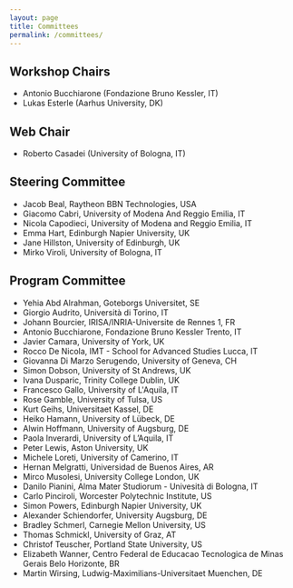 ```yaml
---
layout: page
title: Committees
permalink: /committees/
---
```


## Workshop Chairs

- Antonio Bucchiarone (Fondazione Bruno Kessler, IT)
- Lukas Esterle (Aarhus University, DK)

## Web Chair

- Roberto Casadei (University of Bologna, IT)

## Steering Committee

- Jacob Beal, Raytheon BBN Technologies, USA
- Giacomo Cabri, University of Modena And Reggio Emilia, IT
- Nicola Capodieci, University of Modena and Reggio Emilia, IT
- Emma Hart, Edinburgh Napier University, UK
- Jane Hillston, University of Edinburgh, UK
- Mirko Viroli, University of Bologna, IT

## Program Committee

- Yehia Abd Alrahman, Goteborgs Universitet, SE
- Giorgio Audrito, Università di Torino, IT
- Johann Bourcier, IRISA/INRIA-Universite de Rennes 1, FR
- Antonio Bucchiarone, Fondazione Bruno Kessler Trento, IT
- Javier Camara, University of York, UK
- Rocco De Nicola, IMT - School for Advanced Studies Lucca, IT
- Giovanna Di Marzo Serugendo, University of Geneva, CH
- Simon Dobson, University of St Andrews, UK
- Ivana Dusparic, Trinity College Dublin, UK
- Francesco Gallo, University of L'Aquila, IT
- Rose Gamble, University of Tulsa, US
- Kurt Geihs, Universitaet Kassel, DE
- Heiko Hamann, University of Lübeck, DE
- Alwin Hoffmann, University of Augsburg, DE
- Paola Inverardi, University of L’Aquila, IT
- Peter Lewis, Aston University, UK
- Michele Loreti, University of Camerino, IT
- Hernan Melgratti, Universidad de Buenos Aires, AR
- Mirco Musolesi, University College London, UK
- Danilo Pianini, Alma Mater Studiorum - Univesità di Bologna, IT
- Carlo Pinciroli, Worcester Polytechnic Institute, US
- Simon Powers, Edinburgh Napier University, UK
- Alexander Schiendorfer, University Augsburg, DE
- Bradley Schmerl, Carnegie Mellon University, US
- Thomas Schmickl, University of Graz, AT
- Christof Teuscher, Portland State University, US
- Elizabeth Wanner, Centro Federal de Educacao Tecnologica de Minas Gerais Belo Horizonte, BR
- Martin Wirsing, Ludwig-Maximilians-Universitaet Muenchen, DE
